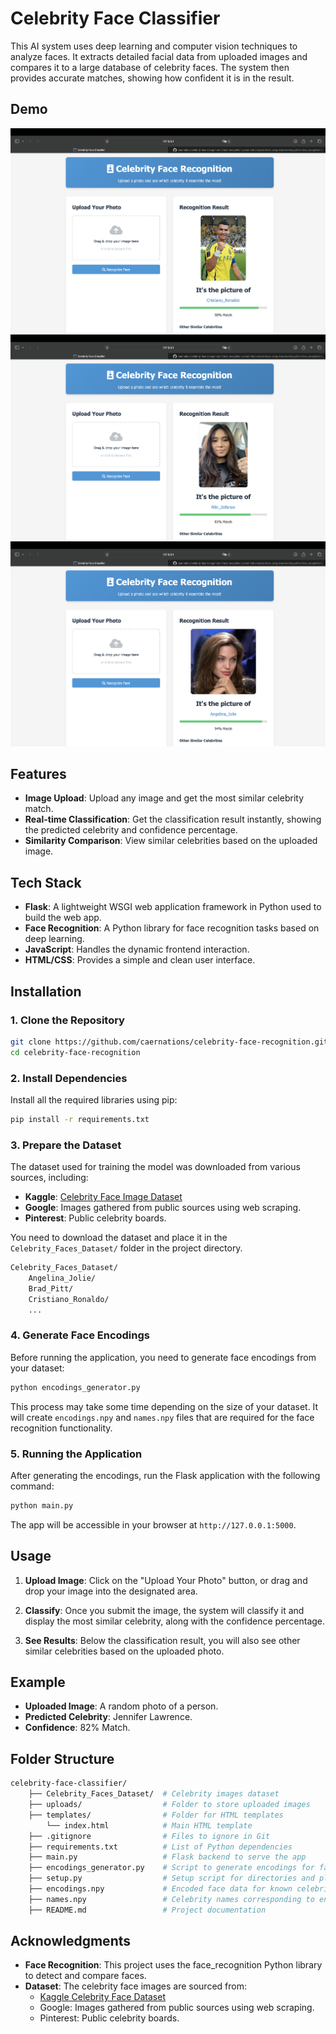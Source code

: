 # Celebrity Face Classifier

This AI system uses deep learning and computer vision techniques to analyze faces. It extracts detailed facial data from uploaded images and compares it to a large database of celebrity faces. The system then provides accurate matches, showing how confident it is in the result.

## Demo
![Cristiano Ronaldo](image.png)
![Niki Zefanya](image-1.png)
![Angelina Jolie](image-2.png)

## Features

- **Image Upload**: Upload any image and get the most similar celebrity match.
- **Real-time Classification**: Get the classification result instantly, showing the predicted celebrity and confidence percentage.
- **Similarity Comparison**: View similar celebrities based on the uploaded image.

## Tech Stack

- **Flask**: A lightweight WSGI web application framework in Python used to build the web app.
- **Face Recognition**: A Python library for face recognition tasks based on deep learning.
- **JavaScript**: Handles the dynamic frontend interaction.
- **HTML/CSS**: Provides a simple and clean user interface.

## Installation

### 1. Clone the Repository

```bash
git clone https://github.com/caernations/celebrity-face-recognition.git
cd celebrity-face-recognition
```

### 2. Install Dependencies

Install all the required libraries using pip:

```bash
pip install -r requirements.txt
```

### 3. Prepare the Dataset

The dataset used for training the model was downloaded from various sources, including:

- **Kaggle**: [Celebrity Face Image Dataset](https://www.kaggle.com/datasets/vishesh1412/celebrity-face-image-dataset)
- **Google**: Images gathered from public sources using web scraping.
- **Pinterest**: Public celebrity boards.

You need to download the dataset and place it in the `Celebrity_Faces_Dataset/` folder in the project directory.

```bash
Celebrity_Faces_Dataset/
    Angelina_Jolie/
    Brad_Pitt/
    Cristiano_Ronaldo/
    ...
```

### 4. Generate Face Encodings

Before running the application, you need to generate face encodings from your dataset:

```bash
python encodings_generator.py
```

This process may take some time depending on the size of your dataset. It will create `encodings.npy` and `names.npy` files that are required for the face recognition functionality.

### 5. Running the Application

After generating the encodings, run the Flask application with the following command:

```bash
python main.py
```

The app will be accessible in your browser at `http://127.0.0.1:5000`.

## Usage

1. **Upload Image**: Click on the "Upload Your Photo" button, or drag and drop your image into the designated area.

2. **Classify**: Once you submit the image, the system will classify it and display the most similar celebrity, along with the confidence percentage.

3. **See Results**: Below the classification result, you will also see other similar celebrities based on the uploaded photo.

## Example

- **Uploaded Image**: A random photo of a person.
- **Predicted Celebrity**: Jennifer Lawrence.
- **Confidence**: 82% Match.

## Folder Structure

```bash
celebrity-face-classifier/
    ├── Celebrity_Faces_Dataset/  # Celebrity images dataset
    ├── uploads/                  # Folder to store uploaded images
    ├── templates/                # Folder for HTML templates
        └── index.html            # Main HTML template
    ├── .gitignore                # Files to ignore in Git
    ├── requirements.txt          # List of Python dependencies
    ├── main.py                   # Flask backend to serve the app
    ├── encodings_generator.py    # Script to generate encodings for face recognition
    ├── setup.py                  # Setup script for directories and placeholders
    ├── encodings.npy             # Encoded face data for known celebrities
    ├── names.npy                 # Celebrity names corresponding to encodings
    ├── README.md                 # Project documentation
```

## Acknowledgments

- **Face Recognition**: This project uses the face_recognition Python library to detect and compare faces.
- **Dataset**: The celebrity face images are sourced from:
  - [Kaggle Celebrity Face Dataset](https://www.kaggle.com/datasets/vishesh1412/celebrity-face-image-dataset)
  - Google: Images gathered from public sources using web scraping.
  - Pinterest: Public celebrity boards.